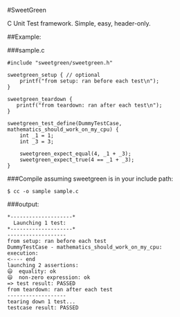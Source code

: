 #SweetGreen

C Unit Test framework. Simple, easy, header-only.

##Example:

###sample.c

    #include "sweetgreen/sweetgreen.h"

    sweetgreen_setup { // optional
        printf("from setup: ran before each test\n");
    }

    sweetgreen_teardown {
       printf("from teardown: ran after each test\n");
    }
    
    sweetgreen_test_define(DummyTestCase, mathematics_should_work_on_my_cpu) {
    	int _1 = 1;
    	int _3 = 3;
    
    	sweetgreen_expect_equal(4, _1 + _3);
    	sweetgreen_expect_true(4 == _1 + _3);
    }

###Compile
assuming sweetgreen is in your include path:

    $ cc -o sample sample.c

###output:

    *--------------------*
      Launching 1 test:
    *--------------------*
    -------------------
    from setup: ran before each test
    DummyTestCase - mathematics_should_work_on_my_cpu:
    execution:
    <---- end
    launching 2 assertions:
    😃  equality: ok
    😃  non-zero expression: ok
    => ️test result: PASSED
    from teardown: ran after each test
    -------------------
    tearing down 1 test...
    testcase result: PASSED